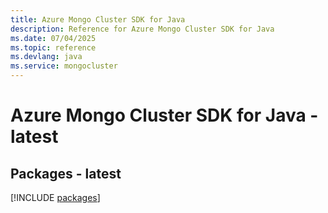 ```yaml
---
title: Azure Mongo Cluster SDK for Java
description: Reference for Azure Mongo Cluster SDK for Java
ms.date: 07/04/2025
ms.topic: reference
ms.devlang: java
ms.service: mongocluster
---
```

# Azure Mongo Cluster SDK for Java - latest
## Packages - latest
[!INCLUDE [packages](mongo-cluster-index.md)]